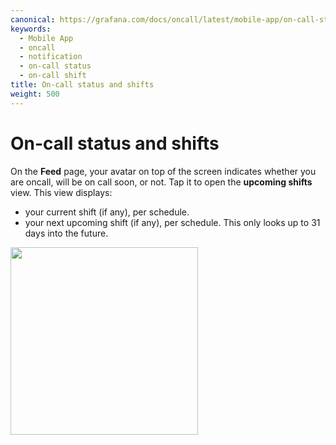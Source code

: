 ```yaml
---
canonical: https://grafana.com/docs/oncall/latest/mobile-app/on-call-status-and-shifts/
keywords:
  - Mobile App
  - oncall
  - notification
  - on-call status
  - on-call shift
title: On-call status and shifts
weight: 500
---
```


# On-call status and shifts

On the **Feed** page, your avatar on top of the screen indicates whether you are oncall, will be on call soon, or not.
Tap it to open the **upcoming shifts** view.  This view displays:

* your current shift (if any), per schedule.
* your next upcoming shift (if any), per schedule.  This only looks up to 31 days into the future.

<img src="/static/img/oncall/mobile-app-shifts.png" width="300px">
